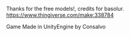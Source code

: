 Thanks for the free models!, credits for basolur.
https://www.thingiverse.com/make:338784

Game Made in UnityEngine
by Consalvo
